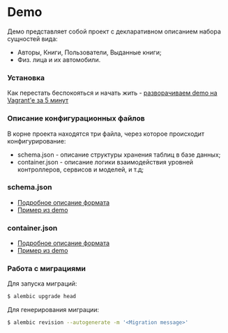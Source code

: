 # Demo

Демо представляет собой проект с декларативном описанием набора сущностей вида:

* Авторы, Книги, Пользователи, Выданные книги;
* Физ. лица и их автомобили.

### Установка

Как перестать беспокояться и начать жить - [разворачиваем demo на Vagrant'e за 5 минут](https://bitbucket.org/barsgroup/barsup-demo/wiki/vagrant)

###  Описание конфигурационных файлов 

В корне проекта находятся три файла, через которое происходит конфигурирование:

* schema.json - описание структуры хранения таблиц в базе данных;
* container.json - описание логики взаимодействия уровней контроллеров, сервисов и моделей, и т.д;

### schema.json

* [Подробное описание формата](https://bitbucket.org/barsgroup/barsup-core/wiki/db-schema)
* [Пример из demo](https://bitbucket.org/barsgroup/barsup-demo/src/2bf5ee34eb5ff65114d35045a4393139569145bc/src/barsup_demo/schema.json?at=default)


### container.json

* [Подробное описание формата](https://bitbucket.org/barsgroup/barsup-core/wiki/Home#markdown-header-description)
* [Пример из demo](https://bitbucket.org/barsgroup/barsup-demo/src/2bf5ee34eb5ff65114d35045a4393139569145bc/src/barsup_demo/container.json?at=default)

### Работа с миграциями

Для запуска миграций:
```bash
$ alembic upgrade head
```

Для генерирования миграции:
```bash
$ alembic revision --autogenerate -m '<Migration message>'
```